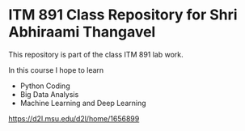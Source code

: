 # ITM 891 Class Repository for Shri Abhiraami Thangavel

This repository is part of the class ITM 891 lab work.

In this course I hope to learn

- Python Coding 
- Big Data Analysis
- Machine Learning and Deep Learning

https://d2l.msu.edu/d2l/home/1656899
